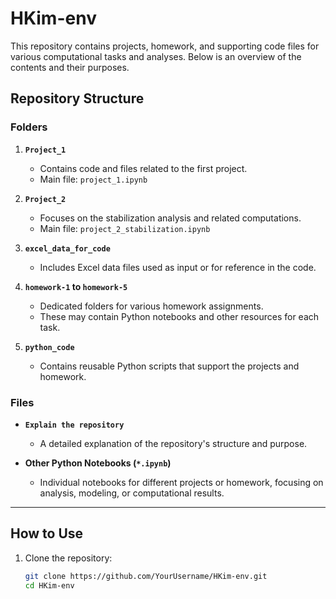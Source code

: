# HKim-env

This repository contains projects, homework, and supporting code files for various computational tasks and analyses. Below is an overview of the contents and their purposes.

## Repository Structure

### **Folders**
1. **`Project_1`**
   - Contains code and files related to the first project.
   - Main file: `project_1.ipynb`
   
2. **`Project_2`**
   - Focuses on the stabilization analysis and related computations.
   - Main file: `project_2_stabilization.ipynb`

3. **`excel_data_for_code`**
   - Includes Excel data files used as input or for reference in the code.

4. **`homework-1` to `homework-5`**
   - Dedicated folders for various homework assignments.
   - These may contain Python notebooks and other resources for each task.

5. **`python_code`**
   - Contains reusable Python scripts that support the projects and homework.

### **Files**
- **`Explain the repository`**
   - A detailed explanation of the repository's structure and purpose.
   
- **Other Python Notebooks (`*.ipynb`)**
   - Individual notebooks for different projects or homework, focusing on analysis, modeling, or computational results.

---

## How to Use

1. Clone the repository:
   ```bash
   git clone https://github.com/YourUsername/HKim-env.git
   cd HKim-env

